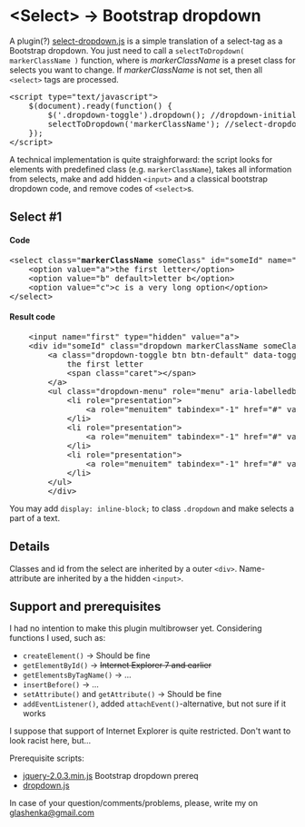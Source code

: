 <div class="container">

<h1>&lt;Select&gt; &rarr; Bootstrap dropdown</h1>

<p>A plugin(?) <a href="#">select-dropdown.js</a> is a simple translation of a select-tag as a Bootstrap dropdown. You just need to call a <code>selectToDropdown( markerClassName )</code> function, where is <i>markerClassName</i> is a preset class for selects you want to change. If <i>markerClassName</i> is not set, then all <code>&lt;select&gt;</code> tags are processed.</p>
<pre>
&lt;script type="text/javascript"&gt;
    $(document).ready(function() {
        $('.dropdown-toggle').dropdown(); //dropdown-initialisation
        selectToDropdown('markerClassName'); //select-dropdown initialisation
    });
&lt;/script&gt;
</pre>
<p>A technical implementation is quite straighforward: the script looks for elements with predefined class (e.g. <code>markerClassName</code>), takes all information from selects, make and add hidden <code>&lt;input&gt;</code> and a classical bootstrap dropdown code, and remove codes of <code>&lt;select&gt;</code>s.</p>
<h2> Select #1</h2>
<h4>Code</h4>
<pre>
&lt;select class="<b>markerClassName</b> someClass" id="someId" name="first"&gt;
    &lt;option value="a"&gt;the first letter&lt;/option&gt;
    &lt;option value="b" default&gt;letter b&lt;/option&gt;
    &lt;option value="c"&gt;c is a very long option&lt;/option&gt;
&lt;/select&gt;
</pre>

<h4>Result code</h4>
<pre>
    &lt;input name="first" type="hidden" value="a"&gt;
    &lt;div id="someId" class="dropdown markerClassName someClass"&gt;
        &lt;a class="dropdown-toggle btn btn-default" data-toggle="dropdown" href="#"&gt;
            the first letter 
            &lt;span class="caret"&gt;&lt;/span&gt;
        &lt;/a&gt;
        &lt;ul class="dropdown-menu" role="menu" aria-labelledby="dLabel"&gt;
            &lt;li role="presentation"&gt;
                &lt;a role="menuitem" tabindex="-1" href="#" value="a"&gt;the first letter&lt;/a&gt;
            &lt;/li&gt;
            &lt;li role="presentation"&gt;
                &lt;a role="menuitem" tabindex="-1" href="#" value="b"&gt;letter b&lt;/a&gt;
            &lt;/li&gt;
            &lt;li role="presentation"&gt;
                &lt;a role="menuitem" tabindex="-1" href="#" value="c"&gt;c is a very long option&lt;/a&gt;
            &lt;/li&gt;
        &lt;/ul&gt;
        &lt;/div&gt;
</pre>
<p>You may add <code>display: inline-block;</code> to class <code>.dropdown</code> and make selects a part of a text.


<h2>Details</h2>
<p>Classes and id from the select are inherited by a outer <code>&lt;div&gt;</code>. Name-attribute are inherited by a the hidden <code>&lt;input&gt;</code>.</p>

<h2>Support and prerequisites</h2>
<p>I had no intention to make this plugin multibrowser yet. Considering functions I used, such as:
<ul>
    <li><code>createElement()</code> &rarr; Should be fine</li>
    <li><code>getElementById()</code> &rarr; <strike>Internet Explorer 7 and earlier</strike></li>
    <li><code>getElementsByTagName()</code> &rarr;  ...</li>
    <li><code>insertBefore()</code> &rarr;  ...</li>
    <li><code>setAttribute()</code> and <code>getAttribute()</code> &rarr; Should be fine</li>
    <li><code>addEventListener()</code>, added <code>attachEvent()</code>-alternative, but not sure if it works</li>
</ul>
I suppose that support of Internet Explorer is quite restricted. Don't want to look racist here, but...
</p>


<p>Prerequisite scripts:
<ul>
    <li><a href="">jquery-2.0.3.min.js</a> Bootstrap dropdown prereq</li>
    <li><a href="">dropdown.js</a></li>
</ul>
</p>

<p>In case of your question/comments/problems, please, write my on <a href="mailto:glashenka@gmail.com">glashenka@gmail.com</a></p>

</div>
